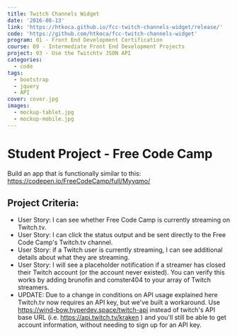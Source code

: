 ```yaml
---
title: Twitch Channels Widget
date: '2016-08-13'
link: 'https://htkoca.github.io/fcc-twitch-channels-widget/release/'
code: 'https://github.com/htkoca/fcc-twitch-channels-widget'
program: 01 - Front End Development Certification
course: 09 - Intermediate Front End Development Projects
project: 03 - Use the Twitchtv JSON API
categories:
  - code
tags:
  - bootstrap
  - jquery
  - API
cover: cover.jpg
images:
  - mockup-tablet.jpg
  - mockup-mobile.jpg
---
```

# Student Project - Free Code Camp
Build an app that is functionally similar to this: https://codepen.io/FreeCodeCamp/full/Myvqmo/

## Project Criteria:
* User Story: I can see whether Free Code Camp is currently streaming on Twitch.tv.
* User Story: I can click the status output and be sent directly to the Free Code Camp's Twitch.tv channel.
* User Story: if a Twitch user is currently streaming, I can see additional details about what they are streaming.
* User Story: I will see a placeholder notification if a streamer has closed their Twitch account (or the account never existed). You can verify this works by adding brunofin and comster404 to your array of Twitch streamers.
* UPDATE: Due to a change in conditions on API usage explained here Twitch.tv now requires an API key, but we've built a workaround. Use https://wind-bow.hyperdev.space/twitch-api instead of twitch's API base URL (i.e. https://api.twitch.tv/kraken ) and you'll still be able to get account information, without needing to sign up for an API key.
